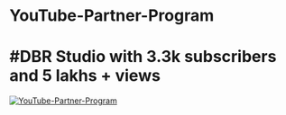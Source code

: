 # YouTube-Partner-Program
#  #DBR Studio with 3.3k subscribers and 5 lakhs + views
[![YouTube-Partner-Program](https://img.youtube.com/vi/ls4EUK7klV4/0.jpg)](https://www.youtube.com/channel/ls4EUK7klV4)
